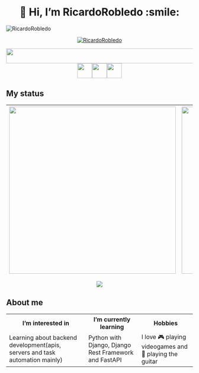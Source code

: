 <h1 align="center">
    👋 Hi, I’m RicardoRobledo :smile:
</h1>
    

<img src="https://komarev.com/ghpvc/?username=RicardoRobledo&label=Profile%20views&color=0e75b6&style=flat" alt="RicardoRobledo" />
<p align="center"><a href="https://github.com/ryo-ma/github-profile-trophy"><img src="https://github-profile-trophy.vercel.app/?username=RicardoRobledo&theme=discord&column=-1" alt="RicardoRobledo" /></a><p>

<p align="center">
<image src="https://skillicons.dev/icons?i=python,django,fastapi,mysql,postgresql,linux,git,github,html,css,bootstrap,java,vscode&perline=16&theme=light" width="570px" height="40px"><image src="https://user-images.githubusercontent.com/25181517/186711335-a3729606-5a78-4496-9a36-06efcc74f800.png" width="40px" height="40px"><image src="https://user-images.githubusercontent.com/25181517/192109061-e138ca71-337c-4019-8d42-4792fdaa7128.png" width="40px" height="40px"><image src="https://user-images.githubusercontent.com/25181517/186884153-99edc188-e4aa-4c84-91b0-e2df260ebc33.png" width="40px" height="40px">
</p>
    

## My status

| <img src="https://github-readme-stats.vercel.app/api?username=RicardoRobledo&show_icons=true&theme=radical" width="450"> | <img align="center" src="https://github-readme-streak-stats.herokuapp.com/?user=RicardoRobledo&show_icons=true&theme=radical" alt="RicardoRobledo" width="450"/> |
| ------------- | ------------- |
<p align="center"><img src="https://github-readme-stats.vercel.app/api/top-langs/?username=RicardoRobledo&show_icons=true&theme=radical&layout=compact"></p>


## About me
    
<table>
  <tr>
    <th>I’m interested in</th>
    <th>I’m currently learning</th>
    <th>Hobbies</th>
  </tr>
  <tr>
    <td>Learning about backend development(apis, servers and task automation mainly)</td>
    <td>Python with Django, Django Rest Framework and FastAPI</td>
    <td>I love 🎮 playing videogames and 🎸 playing the guitar</td>
  </tr>
</table>

<!---
RicardoRobledo/RicardoRobledo is a ✨ special ✨ repository because its `README.md` (this file) appears on your GitHub profile.
You can click the Preview link to take a look at your changes.
--->
